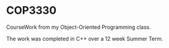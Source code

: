 # COP3330
CourseWork from my Object-Oriented Programming class.

The work was completed in C++ over a 12 week Summer Term.
